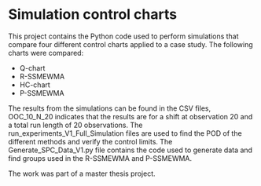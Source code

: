 # Simulation control charts
This project contains the Python code used to perform simulations that compare four different control charts applied to a case study.
The following charts were compared:

- Q-chart
- R-SSMEWMA
- HC-chart
- P-SSMEWMA

The results from the simulations can be found in the CSV files, OOC_10_N_20 indicates that the results are for a shift at observation 20 and a total run length of 20 observations.
The run_experiments_V1_Full_Simulation files are used to find the POD of the different methods and verify the control limits. 
The Generate_SPC_Data_V1.py file contains the code used to generate data and find groups used in the R-SSMEWMA and P-SSMEWMA. 

The work was part of a master thesis project. 


